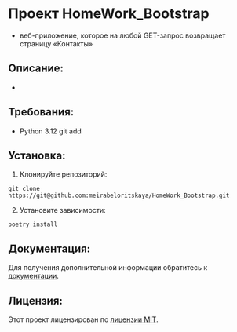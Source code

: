 # Проект HomeWork_Bootstrap

- веб-приложение, которое на любой GET-запрос возвращает страницу «Контакты»

## Описание:

- 

## Требования:

- Python 3.12
git add

## Установка:

1. Клонируйте репозиторий:
```
git clone https://git@github.com:meirabeloritskaya/HomeWork_Bootstrap.git
```
2. Установите зависимости:
```
poetry install
```

## Документация:

Для получения дополнительной информации обратитесь к [документации](docs/README.md).

## Лицензия:

Этот проект лицензирован по [лицензии MIT](LICENSE).

